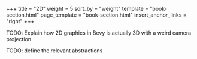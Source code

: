 +++
title = "2D"
weight = 5
sort_by = "weight"
template = "book-section.html"
page_template = "book-section.html"
insert_anchor_links = "right"
+++

TODO: Explain how 2D graphics in Bevy is actually 3D with a weird camera projection

TODO: define the relevant abstractions
